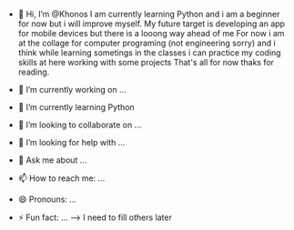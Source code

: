 - 👋 Hi, I’m @Khonos
I am currently learning Python and i am a beginner for now but i will improve myself.
My future target is developing an app for mobile devices but there is a looong way ahead of me
For now i am at the collage for computer programing (not engineering sorry) and i think while learning sometings in the classes i can practice my coding skills at here working with some projects
That's all for now thaks for reading.

- 🔭 I’m currently working on ...
- 🌱 I’m currently learning Python
- 👯 I’m looking to collaborate on ...
- 🤔 I’m looking for help with ...
- 💬 Ask me about ...
- 📫 How to reach me: ...
- 😄 Pronouns: ...
- ⚡ Fun fact: ...
--> I need to fill others later 
